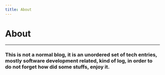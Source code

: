 ```yaml
---
title: About
---
```

# About
---
###  This is not a normal blog, it is an unordered set of tech entries, mostly software development related, kind of log, in order to do not forget how did some stuffs, enjoy it.